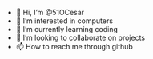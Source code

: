 - 👋 Hi, I’m @51OCesar
- 👀 I’m interested in computers
- 🌱 I’m currently learning coding
- 💞️ I’m looking to collaborate on projects
- 📫 How to reach me through github

<!---
51OCesar/51OCesar is a ✨ special ✨ repository because its `README.md` (this file) appears on your GitHub profile.
You can click the Preview link to take a look at your changes.
--->
